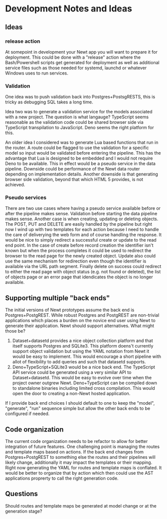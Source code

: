 
# Development Notes and Ideas

## Ideas

### release action

At somepoint in development your Newt app you will want to prepare it for deployment. This could be done with a "release" action where
the Bash/Powershell scripts get generated for deployment as well as additional service files such as those needed for systemd, launchd
or whatever Windows uses to run services.

### Validation

One idea was to push validation back into Postgres+PostsgRESTS, this is tricky as debugging SQL takes a long time.

Idea two was to generate a validation service for the models associated with a new project.  The question is what langauge? TypeScript seems reasonable as the validation code could be shared browser side via TypeScript transpilation to JavaScript. Deno seems the right platform for this.

An older idea I considered was to generate Lua based functions that run in the router.  A route could be flagged to use the validation for a specific model so input would be validated before entering the pipeline.  This has the advantage that Lua is designed to be embedded and I would not require Deno to be available. This in effect would be a pseudo service in the data pipeline. Downside could be performance of the Newt data router depending on implementation details. Another downside is that generating browser side validation, beyond that which HTML 5 provides, is not achieved.

### Pseudo services

There are two use cases where having a pseudo service available before or after the pipeline makes sense.  Validation before starting the data pipeline makes sense. Another case is when creating, updating or deleting objects.  The POST, PUT and DELETE are easily handled by the pipeline but right now I wind up with two templates for each action because I need to handle the care of deliverying the web form and of course handling the response.  It would be nice to simply redirect a successful create or update to the read end point. In the case of create before record creation the identifier isn't known but when the process completes it could be used to redirect the browser to the read page for the newly created object.  Update also could use the same mechanism for redirection even though the identifier is available via the URL path segment.  Finally delete on success could redirect to either the read page with object status (e.g. not found or deleted), the list of objects page or an error page that idendicates the object is no longer available.

## Supporting multiple "back ends"

The initial versions of Newt prototypes assume the back end is Postgres+PostgREST. While robust Postgres and PostgREST are non-trivial applications which places a burden on the novice end user using Newt to generate their application.  Newt should support alternatives. What might those be?

1. Dataset+datasetd provides a nice object collection platform and that itself supports Postgres and SQLite3. This platform doens't currently support object validation but using the YAML notation from Newt it would be easy to implement.  This would encourage a short pipeline with allot of flexibility to add queries and such that datasetd supports.
2. Deno+TypeScript+SQLite3 would be a nice back end. The TypeScript API service could be generated using a very similar API to Dataset+datasetd. This would be easy to evolve over time when the project owner outgrew Newt. Deno+TypeScript can be compiled down to standalone binaries including limited cross compilation. This would open the door to creating a non-Newt hosted application.

If I provide back end choices I should default to one to keep the "model", "generate", "run" sequence simple but allow the other back ends to be configured if needed.

## Code organization

The current code organization needs to be refactor to allow for better integration of future features. One challenging point is managing the routes and template maps based on actions. If the back end changes from Postgres+PostgREST to something else the routes and their pipelines will likely change, additionally it may impact the templates or their mapping.  Right now generating the YAML for routes and template maps is conflated. It would be better to organize that by action which then could use the AST applications proprerty to call the right generation code.

## Questions

Should routes and template maps be generated at model change or at the generation stage?



